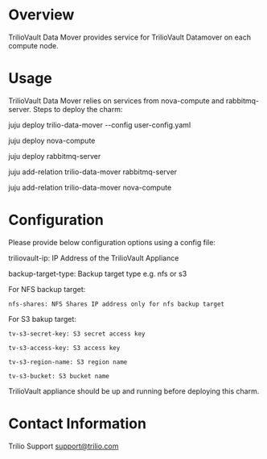 # Overview

TrilioVault Data Mover provides service for TrilioVault Datamover
on each compute node.

# Usage

TrilioVault Data Mover relies on services from nova-compute and rabbitmq-server.
Steps to deploy the charm:

juju deploy trilio-data-mover --config user-config.yaml

juju deploy nova-compute

juju deploy rabbitmq-server

juju add-relation trilio-data-mover rabbitmq-server

juju add-relation trilio-data-mover nova-compute

# Configuration

Please provide below configuration options using a config file:

triliovault-ip: IP Address of the TrilioVault Appliance

backup-target-type: Backup target type e.g. nfs or s3

For NFS backup target:

    nfs-shares: NFS Shares IP address only for nfs backup target

For S3 bakup target:

    tv-s3-secret-key: S3 secret access key

    tv-s3-access-key: S3 access key

    tv-s3-region-name: S3 region name

    tv-s3-bucket: S3 bucket name

TrilioVault appliance should be up and running before deploying this charm.

# Contact Information

Trilio Support <support@trilio.com>
